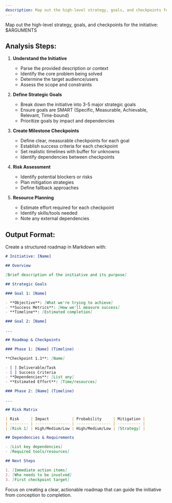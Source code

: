 ```yaml
---
description: Map out the high-level strategy, goals, and checkpoints for initiatives
---
```


Map out the high-level strategy, goals, and checkpoints for the initiative: $ARGUMENTS

## Analysis Steps:

1. **Understand the Initiative**
   - Parse the provided description or context
   - Identify the core problem being solved
   - Determine the target audience/users
   - Assess the scope and constraints

2. **Define Strategic Goals**
   - Break down the initiative into 3-5 major strategic goals
   - Ensure goals are SMART (Specific, Measurable, Achievable, Relevant, Time-bound)
   - Prioritize goals by impact and dependencies

3. **Create Milestone Checkpoints**
   - Define clear, measurable checkpoints for each goal
   - Establish success criteria for each checkpoint
   - Set realistic timelines with buffer for unknowns
   - Identify dependencies between checkpoints

4. **Risk Assessment**
   - Identify potential blockers or risks
   - Plan mitigation strategies
   - Define fallback approaches

5. **Resource Planning**
   - Estimate effort required for each checkpoint
   - Identify skills/tools needed
   - Note any external dependencies

## Output Format:

Create a structured roadmap in Markdown with:

```markdown
# Initiative: [Name]

## Overview

[Brief description of the initiative and its purpose]

## Strategic Goals

### Goal 1: [Name]

- **Objective**: [What we're trying to achieve]
- **Success Metrics**: [How we'll measure success]
- **Timeline**: [Estimated completion]

### Goal 2: [Name]

...

## Roadmap & Checkpoints

### Phase 1: [Name] (Timeline)

**Checkpoint 1.1**: [Name]

- [ ] Deliverable/Task
- [ ] Success Criteria
- **Dependencies**: [List any]
- **Estimated Effort**: [Time/resources]

### Phase 2: [Name] (Timeline)

...

## Risk Matrix

| Risk     | Impact          | Probability     | Mitigation |
| -------- | --------------- | --------------- | ---------- |
| [Risk 1] | High/Medium/Low | High/Medium/Low | [Strategy] |

## Dependencies & Requirements

- [List key dependencies]
- [Required tools/resources]

## Next Steps

1. [Immediate action items]
2. [Who needs to be involved]
3. [First checkpoint target]
```

Focus on creating a clear, actionable roadmap that can guide the initiative from conception to completion.
